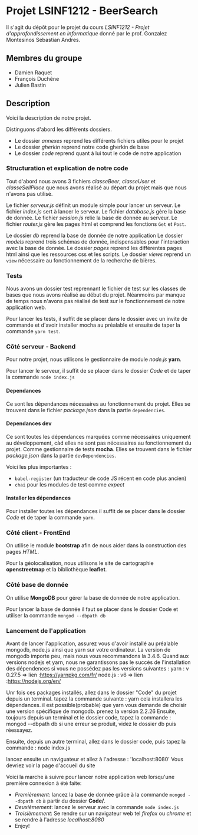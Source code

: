 ﻿# Projet LSINF1212 - BeerSearch

Il s'agit du dépôt pour le projet du cours *LSINF1212 - Projet d'approfondissement en informatique* donné par le prof. Gonzalez Montesinos Sebastian Andres.

## Membres du groupe

- Damien Raquet
- François Duchêne
- Julien Bastin

## Description
Voici la description de notre projet.

Distinguons d'abord les différents dossiers.

* Le dossier *annexes* reprend les différents fichiers utiles pour le projet
* Le dossier *gherkin* reprend notre code gherkin de base
* Le dossier *code* reprend quant à lui tout le code de notre application

### Structuration et explication de notre code
Tout d'abord nous avons 3 fichiers *classeBeer*, *classeUser* et *classeSellPlace* que nous avons réalisé au départ du projet mais que nous n'avons pas utilisé.

Le fichier *serveur.js* définit un module simple pour lancer un serveur.
Le fichier *index.js* sert à lancer le serveur.
Le fichier *database.js* gère la base de donnée.
Le fichier *session.js* relie la base de donnée au serveur.
Le fichier *router.js* gère les pages html et comprend les fonctions `Get` et `Post`.

Le dossier *db* reprend la base de donnée de notre application
Le dossier *models* reprend trois schémas de donnée, indispensables pour l'interaction avec la base de donnée.
Le dossier *pages* reprend les différentes pages html ainsi que les ressources css et les scripts.
Le dossier *views* reprend un `view` nécessaire au fonctionnement de la recherche de bières.

### Tests
Nous avons un dossier test reprennant le fichier de test sur les classes de bases que nous avons réalisé au début du projet.
Néanmoins par manque de temps nous n'avons pas réalisé de test sur le fonctionnement de notre application web.

Pour lancer les tests, il suffit de se placer dans le dossier avec un invite de commande et d'avoir installer mocha au préalable et ensuite de taper la commande `yarn test`.

### Côté serveur - Backend
Pour notre projet, nous utilisons le gestionnaire de module *node.js* **yarn**.

Pour lancer le serveur, il suffit de se placer dans le dossier *Code* et de taper la commande `node index.js`

#### Dependances
Ce sont les dépendances nécessaires au fonctionnement du projet. Elles se trouvent dans le fichier *package.json* dans la partie `dependencies`.

#### Dependances dev
Ce sont toutes les dépendances marquées comme nécessaires uniquement au développement, càd elles ne sont pas nécessaires au fonctionnement du projet.
Comme gestionnaire de tests **mocha**. Elles se trouvent dans le fichier *package.json* dans la partie `devDependencies`.

Voici les plus importantes :

* `babel-register` (un traducteur de code JS récent en code plus ancien)
* `chai` pour les modules de test comme *expect*

#### Installer les dépendances
Pour installer toutes les dépendances il suffit de se placer dans le dossier *Code* et de taper la commande `yarn`.

### Côté client - FrontEnd
On utilise le module **bootstrap** afin de nous aider dans la construction des pages *HTML*.

Pour la géolocalisation, nous utilisons le site de cartographie **openstreetmap** et la bibliothèque **leaflet**.

### Côté base de donnée
On utilise **MongoDB** pour gérer la base de donnée de notre application.

Pour lancer la base de donnée il faut se placer dans le dossier Code et utiliser la commande `mongod --dbpath db`

### Lancement de l'application
Avant de lancer l'application, assurez vous d'avoir installé au préalable mongodb, node.js ainsi que yarn sur votre ordinateur. La version de
mongodb importe peu, mais nous vous recommandons la 3.4.6. 
Quand aux versions nodejs et yarn, nous ne garantissons pas le succès de l'installation des dépendences si vous ne possédez pas les versions suivantes :
yarn : v 0.27.5 => lien :https://yarnpkg.com/fr/
node.js : v6 => lien :https://nodejs.org/en/

Unr fois ces packages installés, allez dans le dossier "Code" du projet depuis un terminal. tapez la commande suivante : yarn
cela installera les dépendances. il est possible(probable) que yarn vous demande de choisir une version spécifique de mongodb. prenez la version 2.2.26
Ensuite, toujours depuis un terminal et le dossier code, tapez la commande : mongod --dbpath db
si une erreur se produit, videz le dossier db puis réessayez.

Ensuite, depuis un autre terminal, allez dans le dossier code, puis tapez la commande : node index.js

lancez ensuite un naviguateur et allez à l'adresse : 'localhost:8080' Vous devriez voir la page d'accueil du site

Voici la marche à suivre pour lancer notre application web lorsqu'une première connexion à été faite:

* *Premièrement*: lancez la base de donnée grâce à la commande `mongod --dbpath db` à partir du dossier **Code/**.
* *Deuxièmement*: lancez le serveur avec la commande `node index.js`
* *Troisièmement*: Se rendre sur un navigateur web tel *firefox* ou *chrome* et se rendre à l'adresse *localhost:8080*
* Enjoy!
